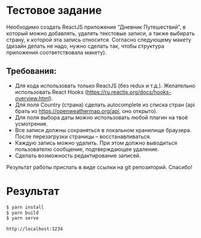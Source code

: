 # Тестовое задание

Необходимо создать ReactJS приложение “Дневник Путешествий”, в который можно добавлять,
удалять текстовые записи, а также выбирать страну, к которой эта запись относится. Согласно следующему макету (дизайн делать не надо, нужно сделать так, чтобы структура приложения соответствовала макету).

## Требования:

- Для кода использовать только ReactJS (без redux и т.д.). Желательно использовать React Hooks (https://ru.reactjs.org/docs/hooks-overview.html).
- Для поля Country (страна) сделать autocomplete из списка стран (api брать из https://openweathermap.org/api, оно открыто).
- Для поля выбора даты можно использовать любой плагин на твоё усмотрение.
- Все записи должны сохраняться в локальном хранилище браузера. После перезагрузки страницы – восстанавливаться.
- Каждую запись можно удалить. При этом должно выводиться пользователю сообщение, подтверждающее удаление.
- Сделать возможность редактирование записей.

Результат работы прислать в виде ссылки на git репозиторий. Спасибо!

# Результат

```sh
$ yarn install
$ yarn build
$ yarn serve
```

```
http://localhost:1234
```
